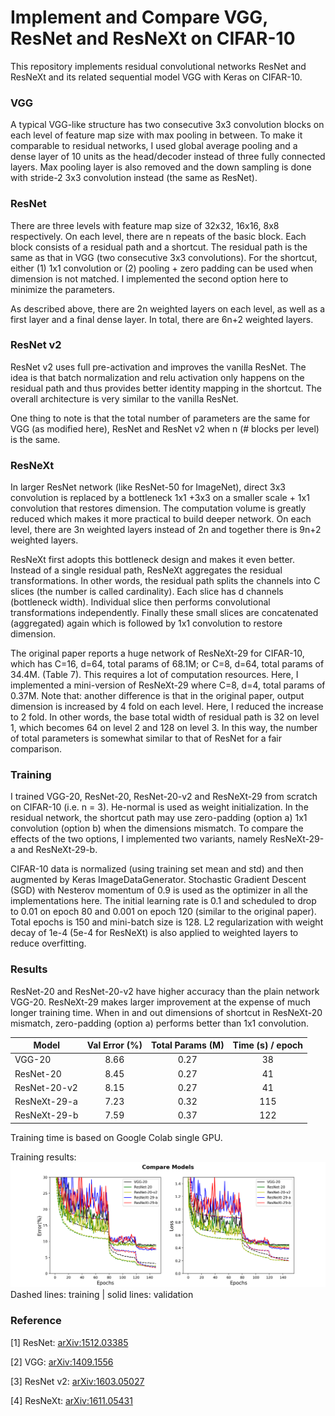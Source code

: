 # Implement and Compare VGG, ResNet and ResNeXt on CIFAR-10

This repository implements residual convolutional networks ResNet and ResNeXt 
and its related sequential model VGG with Keras on CIFAR-10. 

### VGG
A typical VGG-like structure has two consecutive 3x3 convolution blocks on each level of
feature map size with max pooling in between.
To make it comparable to residual networks, I used global average pooling and a dense layer 
of 10 units as the head/decoder instead of three fully connected layers. Max pooling layer is 
also removed and the down sampling is done with stride-2 3x3 convolution instead (the same as ResNet).

### ResNet
There are three levels with feature map size of 32x32, 16x16, 8x8 respectively. On each level,
there are n repeats of the basic block. Each block consists of a residual path and a shortcut.
The residual path is the same as that in VGG (two consecutive 3x3 convolutions). 
For the shortcut, either (1) 1x1 convolution or (2) pooling + zero padding can be used when dimension
is not matched. I implemented the second option here to minimize the parameters.

As described above, there are 2n weighted layers on each level, as well as a first layer and a final dense layer. 
In total, there are 6n+2 weighted layers.

### ResNet v2
ResNet v2 uses full pre-activation and improves the vanilla ResNet. The idea is that batch normalization
and relu activation only happens on the residual path and thus provides better identity mapping
in the shortcut. The overall architecture is very similar to the vanilla ResNet. 

One thing to note is that the total number of parameters are the same for VGG (as modified here), 
ResNet and ResNet v2 when n (# blocks per level) is the same. 

### ResNeXt
In larger ResNet network (like ResNet-50 for ImageNet), direct 3x3 convolution is replaced by a bottleneck 1x1 
+3x3 on a smaller scale + 1x1 convolution that restores dimension. The computation volume is greatly reduced which makes it
more practical to build deeper network. On each level, there are 3n weighted layers instead of 2n and together there is
9n+2 weighted layers.

ResNeXt first adopts this bottleneck design and makes it even better. Instead of a single residual path, ResNeXt aggregates
the residual transformations. In other words, the residual path splits the channels into C slices (the number is called cardinality). 
Each slice has d channels (bottleneck width). Individual slice then performs convolutional transformations independently. 
Finally these small slices are concatenated (aggregated) again which is followed by 1x1 convolution to restore dimension.

The original paper reports a huge network of ResNeXt-29 for CIFAR-10, which has C=16, d=64, total params of 68.1M; or C=8, d=64, total params of 34.4M.
(Table 7). This requires a lot of computation resources. Here, I implemented a mini-version of ResNeXt-29 where C=8, d=4, total params of 0.37M. Note that: another
difference is that in the original paper, output dimension is increased by 4 fold on each level. Here, I reduced the increase to 2 fold. In other words,
the base total width of residual path is 32 on level 1, which becomes 64 on level 2 and 128 on level 3. In this way, the number of total parameters is
somewhat similar to that of ResNet for a fair comparison.

### Training
I trained VGG-20, ResNet-20, ResNet-20-v2 and ResNeXt-29 from scratch on CIFAR-10 (i.e. n = 3). He-normal is used as weight initialization.
In the residual network, the shortcut path may use zero-padding (option a) 1x1 convolution (option b) when the dimensions mismatch. 
To compare the effects of the two options, I implemented two variants, namely ResNeXt-29-a and ResNeXt-29-b.

CIFAR-10 data is normalized (using training set mean and std) and then augmented by Keras ImageDataGenerator.
Stochastic Gradient Descent (SGD) with Nesterov momentum of 0.9 is used as the optimizer in all the implementations here. The initial learning
rate is 0.1 and scheduled to drop to 0.01 on epoch 80 and 0.001 on epoch 120 (similar to the original paper). Total epochs is 150 and mini-batch size is 128. L2 regularization
with weight decay of 1e-4 (5e-4 for ResNeXt) is also applied to weighted layers to reduce overfitting.

### Results
ResNet-20 and ResNet-20-v2 have higher accuracy than the plain network VGG-20. ResNeXt-29 makes larger improvement at the expense of
much longer training time. When in and out dimensions of shortcut in ResNeXt-20 mismatch, zero-padding (option a) performs better than 1x1 convolution.

| Model          | Val Error (%) | Total Params (M) | Time (s) / epoch |
|----------------|:-------------:|:----------------:|:----------------:|
| VGG-20         | 8.66          | 0.27             | 38               |
| ResNet-20      | 8.45          | 0.27             | 41               |
| ResNet-20-v2   | 8.15          | 0.27             | 41               |
| ResNeXt-29-a   | 7.23          | 0.32             | 115              |
| ResNeXt-29-b   | 7.59          | 0.37             | 122              |

Training time is based on Google Colab single GPU.

Training results:
![compare models](model/compare_models.png)
Dashed lines: training | solid lines: validation



### Reference
[1] ResNet:     <arXiv:1512.03385>

[2] VGG:        <arXiv:1409.1556>

[3] ResNet v2:  <arXiv:1603.05027>

[4] ResNeXt:    <arXiv:1611.05431>